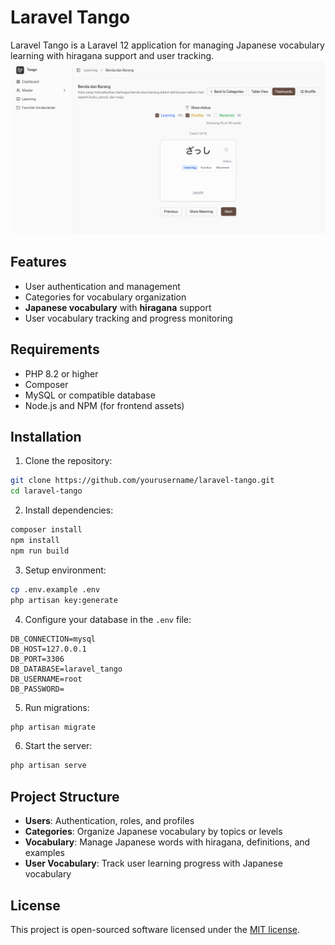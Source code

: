 # Laravel Tango

Laravel Tango is a Laravel 12 application for managing Japanese vocabulary learning with hiragana support and user tracking.
![Laravel Tango Preview](preview.png)

## Features

- User authentication and management
- Categories for vocabulary organization
- **Japanese vocabulary** with **hiragana** support
- User vocabulary tracking and progress monitoring

## Requirements

- PHP 8.2 or higher
- Composer
- MySQL or compatible database
- Node.js and NPM (for frontend assets)

## Installation

1. Clone the repository:

```bash
git clone https://github.com/yourusername/laravel-tango.git
cd laravel-tango
```

2. Install dependencies:

```bash
composer install
npm install
npm run build
```

3. Setup environment:

```bash
cp .env.example .env
php artisan key:generate
```

4. Configure your database in the `.env` file:

```
DB_CONNECTION=mysql
DB_HOST=127.0.0.1
DB_PORT=3306
DB_DATABASE=laravel_tango
DB_USERNAME=root
DB_PASSWORD=
```

5. Run migrations:

```bash
php artisan migrate
```

6. Start the server:

```bash
php artisan serve
```

## Project Structure

- **Users**: Authentication, roles, and profiles
- **Categories**: Organize Japanese vocabulary by topics or levels
- **Vocabulary**: Manage Japanese words with hiragana, definitions, and examples
- **User Vocabulary**: Track user learning progress with Japanese vocabulary

## License

This project is open-sourced software licensed under the [MIT license](https://opensource.org/licenses/MIT).

